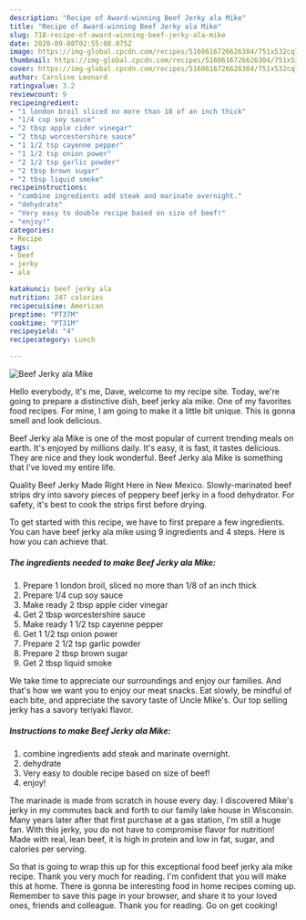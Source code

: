 ```yaml
---
description: "Recipe of Award-winning Beef Jerky ala Mike"
title: "Recipe of Award-winning Beef Jerky ala Mike"
slug: 718-recipe-of-award-winning-beef-jerky-ala-mike
date: 2020-09-08T02:55:08.075Z
image: https://img-global.cpcdn.com/recipes/5160616726626304/751x532cq70/beef-jerky-ala-mike-recipe-main-photo.jpg
thumbnail: https://img-global.cpcdn.com/recipes/5160616726626304/751x532cq70/beef-jerky-ala-mike-recipe-main-photo.jpg
cover: https://img-global.cpcdn.com/recipes/5160616726626304/751x532cq70/beef-jerky-ala-mike-recipe-main-photo.jpg
author: Caroline Leonard
ratingvalue: 3.2
reviewcount: 9
recipeingredient:
- "1 london broil sliced no more than 18 of an inch thick"
- "1/4 cup soy sauce"
- "2 tbsp apple cider vinegar"
- "2 tbsp worcestershire sauce"
- "1 1/2 tsp cayenne pepper"
- "1 1/2 tsp onion power"
- "2 1/2 tsp garlic powder"
- "2 tbsp brown sugar"
- "2 tbsp liquid smoke"
recipeinstructions:
- "combine ingredients add steak and marinate overnight."
- "dehydrate"
- "Very easy to double recipe based on size of beef!"
- "enjoy!"
categories:
- Recipe
tags:
- beef
- jerky
- ala

katakunci: beef jerky ala 
nutrition: 247 calories
recipecuisine: American
preptime: "PT37M"
cooktime: "PT31M"
recipeyield: "4"
recipecategory: Lunch

---
```



![Beef Jerky ala Mike](https://img-global.cpcdn.com/recipes/5160616726626304/751x532cq70/beef-jerky-ala-mike-recipe-main-photo.jpg)

Hello everybody, it's me, Dave, welcome to my recipe site. Today, we're going to prepare a distinctive dish, beef jerky ala mike. One of my favorites food recipes. For mine, I am going to make it a little bit unique. This is gonna smell and look delicious.

Beef Jerky ala Mike is one of the most popular of current trending meals on earth. It's enjoyed by millions daily. It's easy, it is fast, it tastes delicious. They are nice and they look wonderful. Beef Jerky ala Mike is something that I've loved my entire life.

Quality Beef Jerky Made Right Here in New Mexico. Slowly-marinated beef strips dry into savory pieces of peppery beef jerky in a food dehydrator. For safety, it&#39;s best to cook the strips first before drying.


To get started with this recipe, we have to first prepare a few ingredients. You can have beef jerky ala mike using 9 ingredients and 4 steps. Here is how you can achieve that.

<!--inarticleads1-->

##### The ingredients needed to make Beef Jerky ala Mike:

1. Prepare 1 london broil, sliced no more than 1/8 of an inch thick
1. Prepare 1/4 cup soy sauce
1. Make ready 2 tbsp apple cider vinegar
1. Get 2 tbsp worcestershire sauce
1. Make ready 1 1/2 tsp cayenne pepper
1. Get 1 1/2 tsp onion power
1. Prepare 2 1/2 tsp garlic powder
1. Prepare 2 tbsp brown sugar
1. Get 2 tbsp liquid smoke


We take time to appreciate our surroundings and enjoy our families. And that&#39;s how we want you to enjoy our meat snacks. Eat slowly, be mindful of each bite, and appreciate the savory taste of Uncle Mike&#39;s. Our top selling jerky has a savory teriyaki flavor. 

<!--inarticleads2-->

##### Instructions to make Beef Jerky ala Mike:

1. combine ingredients add steak and marinate overnight.
1. dehydrate
1. Very easy to double recipe based on size of beef!
1. enjoy!


The marinade is made from scratch in house every day. I discovered Mike&#39;s jerky in my commutes back and forth to our family lake house in Wisconsin. Many years later after that first purchase at a gas station, I&#39;m still a huge fan. With this jerky, you do not have to compromise flavor for nutrition! Made with real, lean beef, it is high in protein and low in fat, sugar, and calories per serving. 

So that is going to wrap this up for this exceptional food beef jerky ala mike recipe. Thank you very much for reading. I'm confident that you will make this at home. There is gonna be interesting food in home recipes coming up. Remember to save this page in your browser, and share it to your loved ones, friends and colleague. Thank you for reading. Go on get cooking!
